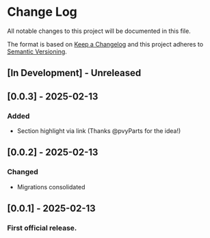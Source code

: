 # Change Log

All notable changes to this project will be documented in this file.

The format is based on [Keep a Changelog](http://keepachangelog.com/)
and this project adheres to [Semantic Versioning](http://semver.org/).

<!--
GitHub MD Syntax:
https://docs.github.com/en/get-started/writing-on-github/getting-started-with-writing-and-formatting-on-github/basic-writing-and-formatting-syntax

Highlighting:
https://docs.github.com/assets/cb-41128/mw-1440/images/help/writing/alerts-rendered.webp

> [!NOTE]
> Highlights information that users should take into account, even when skimming.

> [!TIP]
> Optional information to help a user be more successful.

> [!IMPORTANT]
> Crucial information necessary for users to succeed.

> [!WARNING]
> Urgent info that needs immediate user attention to avoid problems.

> [!CAUTION]
> Advised about risks or negative outcomes of certain actions.
-->

## [In Development] - Unreleased

<!--
Section Order:

### Added
### Fixed
### Changed
### Deprecated
### Removed
### Security
-->

## [0.0.3] - 2025-02-13

### Added

- Section highlight via link (Thanks @pvyParts for the idea!)

## [0.0.2] - 2025-02-13

### Changed

- Migrations consolidated

## [0.0.1] - 2025-02-13

### First official release.
